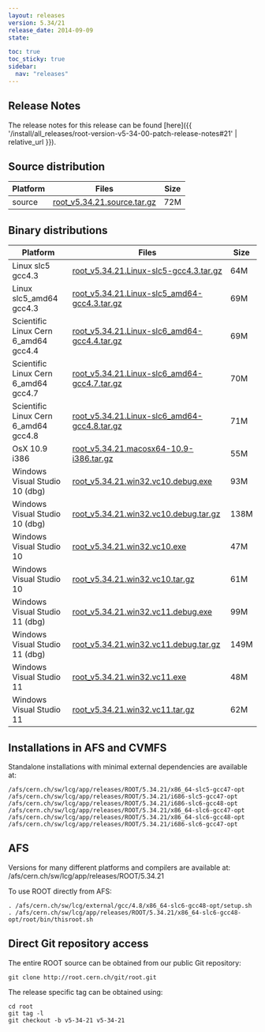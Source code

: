```yaml
---
layout: releases
version: 5.34/21
release_date: 2014-09-09
state:

toc: true
toc_sticky: true
sidebar:
  nav: "releases"
---
```



## Release Notes

The release notes for this release can be found [here]({{ '/install/all_releases/root-version-v5-34-00-patch-release-notes#21' | relative_url }}).

## Source distribution

| Platform       | Files | Size |
|-----------|-------|-----|
| source | [root_v5.34.21.source.tar.gz](https://root.cern.ch/download/root_v5.34.21.source.tar.gz) |  72M |


## Binary distributions

| Platform       | Files | Size |
|-----------|-------|-----|
| Linux slc5 gcc4.3 | [root_v5.34.21.Linux-slc5-gcc4.3.tar.gz](https://root.cern.ch/download/root_v5.34.21.Linux-slc5-gcc4.3.tar.gz) |  64M |
| Linux slc5_amd64 gcc4.3 | [root_v5.34.21.Linux-slc5_amd64-gcc4.3.tar.gz](https://root.cern.ch/download/root_v5.34.21.Linux-slc5_amd64-gcc4.3.tar.gz) |  69M |
| Scientific Linux Cern 6_amd64 gcc4.4 | [root_v5.34.21.Linux-slc6_amd64-gcc4.4.tar.gz](https://root.cern.ch/download/root_v5.34.21.Linux-slc6_amd64-gcc4.4.tar.gz) |  69M |
| Scientific Linux Cern 6_amd64 gcc4.7 | [root_v5.34.21.Linux-slc6_amd64-gcc4.7.tar.gz](https://root.cern.ch/download/root_v5.34.21.Linux-slc6_amd64-gcc4.7.tar.gz) |  70M |
| Scientific Linux Cern 6_amd64 gcc4.8 | [root_v5.34.21.Linux-slc6_amd64-gcc4.8.tar.gz](https://root.cern.ch/download/root_v5.34.21.Linux-slc6_amd64-gcc4.8.tar.gz) |  71M |
| OsX 10.9 i386 | [root_v5.34.21.macosx64-10.9-i386.tar.gz](https://root.cern.ch/download/root_v5.34.21.macosx64-10.9-i386.tar.gz) |  55M |
| Windows Visual Studio 10 (dbg) | [root_v5.34.21.win32.vc10.debug.exe](https://root.cern.ch/download/root_v5.34.21.win32.vc10.debug.exe) |  93M |
| Windows Visual Studio 10 (dbg) | [root_v5.34.21.win32.vc10.debug.tar.gz](https://root.cern.ch/download/root_v5.34.21.win32.vc10.debug.tar.gz) | 138M |
| Windows Visual Studio 10 | [root_v5.34.21.win32.vc10.exe](https://root.cern.ch/download/root_v5.34.21.win32.vc10.exe) |  47M |
| Windows Visual Studio 10 | [root_v5.34.21.win32.vc10.tar.gz](https://root.cern.ch/download/root_v5.34.21.win32.vc10.tar.gz) |  61M |
| Windows Visual Studio 11 (dbg) | [root_v5.34.21.win32.vc11.debug.exe](https://root.cern.ch/download/root_v5.34.21.win32.vc11.debug.exe) |  99M |
| Windows Visual Studio 11 (dbg) | [root_v5.34.21.win32.vc11.debug.tar.gz](https://root.cern.ch/download/root_v5.34.21.win32.vc11.debug.tar.gz) | 149M |
| Windows Visual Studio 11 | [root_v5.34.21.win32.vc11.exe](https://root.cern.ch/download/root_v5.34.21.win32.vc11.exe) |  48M |
| Windows Visual Studio 11 | [root_v5.34.21.win32.vc11.tar.gz](https://root.cern.ch/download/root_v5.34.21.win32.vc11.tar.gz) |  62M |



## Installations in AFS and CVMFS
Standalone installations with minimal external dependencies are available at:
~~~
/afs/cern.ch/sw/lcg/app/releases/ROOT/5.34.21/x86_64-slc5-gcc47-opt
/afs/cern.ch/sw/lcg/app/releases/ROOT/5.34.21/i686-slc5-gcc47-opt
/afs/cern.ch/sw/lcg/app/releases/ROOT/5.34.21/i686-slc6-gcc48-opt
/afs/cern.ch/sw/lcg/app/releases/ROOT/5.34.21/x86_64-slc6-gcc47-opt
/afs/cern.ch/sw/lcg/app/releases/ROOT/5.34.21/x86_64-slc6-gcc48-opt
/afs/cern.ch/sw/lcg/app/releases/ROOT/5.34.21/i686-slc6-gcc47-opt
~~~

## AFS
Versions for many different platforms and compilers are available at:
/afs/cern.ch/sw/lcg/app/releases/ROOT/5.34.21

To use ROOT directly from AFS:
~~~
. /afs/cern.ch/sw/lcg/external/gcc/4.8/x86_64-slc6-gcc48-opt/setup.sh
. /afs/cern.ch/sw/lcg/app/releases/ROOT/5.34.21/x86_64-slc6-gcc48-opt/root/bin/thisroot.sh
~~~

## Direct Git repository access
The entire ROOT source can be obtained from our public Git repository:

~~~
git clone http://root.cern.ch/git/root.git
~~~
The release specific tag can be obtained using:
~~~
cd root
git tag -l
git checkout -b v5-34-21 v5-34-21
~~~
